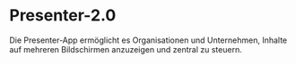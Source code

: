 # Presenter-2.0
Die Presenter-App ermöglicht es Organisationen und Unternehmen, Inhalte auf mehreren Bildschirmen anzuzeigen und zentral zu steuern.
